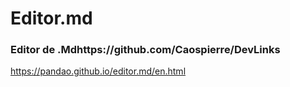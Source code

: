 # Editor.md

### Editor de .Mdhttps://github.com/Caospierre/DevLinks
https://pandao.github.io/editor.md/en.html
